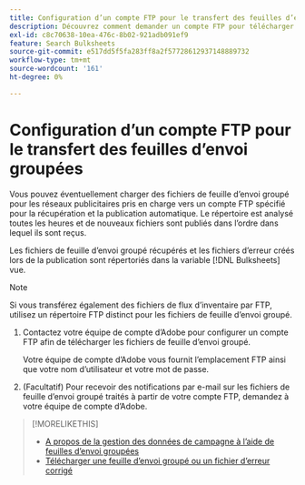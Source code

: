 ```yaml
---
title: Configuration d’un compte FTP pour le transfert des feuilles d’envoi groupées
description: Découvrez comment demander un compte FTP pour télécharger des fichiers de feuille d’envoi groupé.
exl-id: c8c70638-10ea-476c-8b02-921adb091ef9
feature: Search Bulksheets
source-git-commit: e517dd5f5fa283ff8a2f57728612937148889732
workflow-type: tm+mt
source-wordcount: '161'
ht-degree: 0%

---
```


# Configuration d’un compte FTP pour le transfert des feuilles d’envoi groupées

Vous pouvez éventuellement charger des fichiers de feuille d’envoi groupé pour les réseaux publicitaires pris en charge vers un compte FTP spécifié pour la récupération et la publication automatique. Le répertoire est analysé toutes les heures et de nouveaux fichiers sont publiés dans l’ordre dans lequel ils sont reçus.

Les fichiers de feuille d’envoi groupé récupérés et les fichiers d’erreur créés lors de la publication sont répertoriés dans la variable [!DNL Bulksheets] vue.

>[!NOTE]
>
>Si vous transférez également des fichiers de flux d’inventaire par FTP, utilisez un répertoire FTP distinct pour les fichiers de feuille d’envoi groupé.

1. Contactez votre équipe de compte d’Adobe pour configurer un compte FTP afin de télécharger les fichiers de feuille d’envoi groupé.

   Votre équipe de compte d’Adobe vous fournit l’emplacement FTP ainsi que votre nom d’utilisateur et votre mot de passe.

1. (Facultatif) Pour recevoir des notifications par e-mail sur les fichiers de feuille d’envoi groupé traités à partir de votre compte FTP, demandez à votre équipe de compte d’Adobe.

>[!MORELIKETHIS]
>
>* [A propos de la gestion des données de campagne à l’aide de feuilles d’envoi groupées](bulksheet-about.md)
>* [Télécharger une feuille d’envoi groupé ou un fichier d’erreur corrigé](bulksheet-upload.md)
